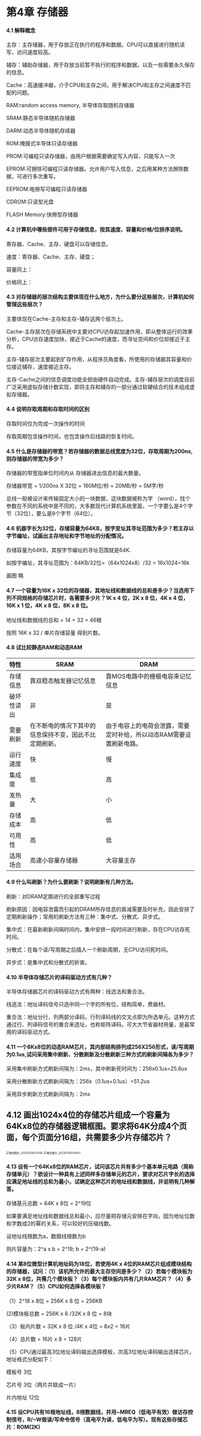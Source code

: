 # 第4章 存储器

#### 4.1 解释概念

主存：主存储器，用于存放正在执行的程序和数据。CPU可以直接进行随机读写，访问速度较高。

辅存：辅助存储器，用于存放当前暂不执行的程序和数据，以及一些需要永久保存的信息。

Cache：高速缓冲器，介于CPU和主存之间，用于解决CPU和主存之间速度不匹配的问题。

RAM:random access memory, 半导体存取随机存储器

SRAM:静态半导体随机存储器

DARM:动态半导体随机存续器

ROM:掩膜式半导体只读存储器

PROM:可编程只读存储器，由用户根据需要确定写入内容，只能写入一次

EPROM:可擦除可编程只读存储器。允许用户写入信息，之后用某种方法擦除数据，可进行多次重写。

EEPROM:电擦写可编程只读存储器

CDROM:只读型光盘

FLASH Memory:快擦型存储器

#### 4.2 计算机中哪些部件可用于存储信息，按其速度、容量和价格/位排序说明。

寄存器、Cache、主存、硬盘可以存储信息。

速度：寄存器、Cache、主存、硬盘；

容量同上：

价格同上：

#### 4.3 对存储器的层次结构主要体现在什么地方，为什么要分这些层次，计算机如何管理这些层次？

主要体现在Cache-主存和主存-辅存这两个层次上。

Cache-主存层次在存储系统中主要对CPU访存起加速作用，即从整体运行的效果分析，CPU访存速度加快，接近于Cache的速度，而寻址空间和价位却接近于主存。

主存-辅存层次主要起到扩存作用，从程序员角度看，所使用的存储器其容量和价位接近辅存，速度接近主存。

主存-Cache之间的信息调度功能全部由硬件自动完成。主存-辅存层次的调度目前广泛采用虚拟存储计数实现，即将主存和辅存的一部分通过软硬结合的技术组成虚拟存储器。

#### 4.4 说明存取周期和存取时间的区别

存取时间仅为完成一次操作的时间

存取周期包含操作时间，也包含操作后线路的恢复时间。

#### 4.5 什么是存储器的带宽？若存储器的数据总线宽度为32位，存取周期为200ns,则存储器的带宽为多少？

存储器的带宽指单位时间内从 存储器进出信息的最大数量。

存储器带宽 = 1/200ns X 32位 = 160M位/秒 = 20MB/秒 = 5M字/秒



总线一般被设计来传输固定大小的一块数据，这块数据被称为字 （word），找个参数在不同的系统中是不同的，大多数现代计算机系统里面，一个字要么是4个字节（32位），要么是8个字节（64位）。



#### 4.6 机器字长为32位，存储容量为64KB，按字变址其寻址范围为多少？若主存以字节编址，试画出主存地址和字节地址的分配情况。

存储容量为64KB，其按字节编址的寻址范围就是64K.

如按字编址，其寻址范围为：64KB/32位=（64x1024x8）/32 = 16x1024=16k

画图 略

#### 4.7 一个容量为16K x 32位的存储器，其地址线和数据线的总和是多少？当选用下列不同规格的存储芯片时，各需要多少片？1K x 4 位，2K x 8 位，4K x 4 位，16K x 1 位，4K x 8 位，8K x 8 位。

地址线和数据线的总和 = 14 + 32 = 46根

按照 16K x 32 / 单片存储容量 得到片数。

#### 4.8 试比较静态RAM和动态RAM

| 特性       | SRAM                                                   | DRAM                                                         |
| :--------- | ------------------------------------------------------ | ------------------------------------------------------------ |
| 存储信息   | 靠双稳态触发器记忆信息                                 | 靠MOS电路中的栅极电容来记忆信息                              |
| 破坏性读出 | 非                                                     | 是                                                           |
| 需要刷新   | 在不断电的情况下其中的信息保持不变，因此不比定期刷新。 | 由于电容上的电荷会泄露，需要定时补给，所以动态RAM需要设置刷新电路。 |
| 运行速度   | 快                                                     | 慢                                                           |
| 集成度     | 低                                                     | 高                                                           |
| 发热量     | 大                                                     | 小                                                           |
| 存储成本   | 高                                                     | 低                                                           |
| 可用性     | 高                                                     | 低                                                           |
| 适用场合   | 高速小容量存储器                                       | 大容量主存                                                   |

#### 4.9 什么叫刷新？为什么要刷新？说明刷新有几种方法。

刷新：对DRAM定期进行的全部重写过程

刷新原因：因电容泄露而引起的DRAM所存信息的衰减需要及时补充，因此安排了定期刷新操作；常用的刷新方法有三种：集中式、分散式、异步式。

集中式：在最新刷新间隔时间内，集中安排一段时间进行刷新，存在CPU访存死时间。

分散式：在每个读/写周期之后插入一个刷新周期，无CPU访问死时间。

异步式：是集中式和分散式的折衷。

#### 4.10 半导体存储芯片的译码驱动方式有几种？

半导体存储器芯片的译码驱动方式有两种：线选法和重合法。

线选法：地址译码信号只选中同一个字的所有位，结构简单，费器材。

重合法：地址分行、列两部分译码，行列译码线的交叉点即为所选单元。这种方式通过行、列译码信号的重合来选址，也称矩阵译码。可大大节省器材用量，是最常用的译码驱动方式。

#### 4.11 一个8Kx8位的动态RAM芯片，其内部结构排列成256X256形式，读/写周期为0.1us,试问采用集中刷新、分散刷新及分散刷新三种方式的刷新间隔各为多少？

 采用集中刷新方式刷新间隔为：2ms，其中刷新死时间为：256x0.1us=25.6us

采用分散刷新方式刷新间隔为：256x（0.1us+0.1us）=51.2us

采用异步刷新方式刷新间隔为：2ms

## 4.12 画出1024x4位的存储芯片组成一个容量为64Kx8位的存储器逻辑框图。要求将64K分成4个页面，每个页面分16组，共需要多少片存储芯片？

<img src="pic\微信图片_20230708213148.jpg" alt="微信图片_20230708213148" style="zoom:50%;" />



<img src="pic\微信图片_20230708214447.jpg" alt="微信图片_20230708214447" style="zoom:50%;" />





#### 4.13 设有一个64Kx8位的RAM芯片，试问该芯片共有多少个基本单元电路（简称存储单元）？欲设计一种具有上述同样多存储单元的芯片，要求对芯片字长的选择应满足地址线的总和为最小，试确定这种芯片的地址线和数据线，并说明有几种解答。

存储基元总数 = 64K x 8位 = 2^19位

如果要满足地址线和数据线总和最小，应尽量把存储元安排在字向，因为地址位数和字数成2的幂的关系，可以较好的压缩线数。

设地址线根数为a，数据线根数为b

则片容量为：2^a x b = 2^19; b = 2^(19-a)



#### 4.14 某8位微型计算机地址码为18位，若使用4K x 4位的RAM芯片组成模块结构的存储器，试问：（1）该机所允许的最大主存空间是多少？（2）若每个模块板为32K x 8位，共需几个模块板？（3）每个模块板内共有几片RAM芯片？（4）多少片RAM？（5）CPU如何选择各模块板？

（1）2^18 x 8位 = 256K x 8 位 = 256KB

(2)模块板总数 = 256K x 8 /32K x 8 位 = 8块

（3）板内片数 =  32K x 8 位 /4K x 4位 = 8x2 = 16片

（4）总片数 = 16片 x 8 = 128片

（5）CPU通过最高3位地址译码输出选择模板，次高3位地址译码输出选择芯片。地址格式分配如下：

模板号 3位

芯片号 3位（两片并联成一片）

片内地址 12位

#### 4.15 设CPU共有16根地址线，8根数据线，并用~MREQ（低电平有效）做访存控制信号，R/~W做读/写命令信号（高电平为读，低电平为写）。现有这些存储芯片：ROM(2K)